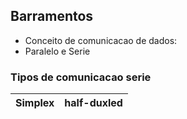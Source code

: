 ## Barramentos
- Conceito de comunicacao de dados: 
- Paralelo e Serie
### Tipos de comunicacao serie
|Simplex|half-duxled|
|----|--------|
